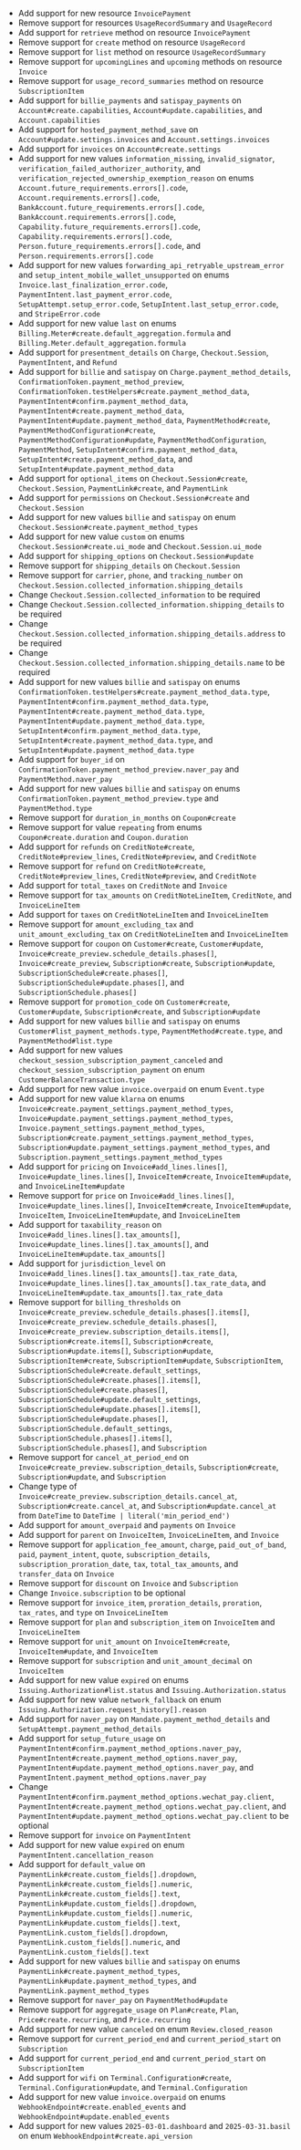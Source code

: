 * Add support for new resource `InvoicePayment`
* Remove support for resources `UsageRecordSummary` and `UsageRecord`
* Add support for `retrieve` method on resource `InvoicePayment`
* Remove support for `create` method on resource `UsageRecord`
* Remove support for `list` method on resource `UsageRecordSummary`
* Remove support for `upcomingLines` and `upcoming` methods on resource `Invoice`
* Remove support for `usage_record_summaries` method on resource `SubscriptionItem`
* Add support for `billie_payments` and `satispay_payments` on `Account#create.capabilities`, `Account#update.capabilities`, and `Account.capabilities`
* Add support for `hosted_payment_method_save` on `Account#update.settings.invoices` and `Account.settings.invoices`
* Add support for `invoices` on `Account#create.settings`
* Add support for new values `information_missing`, `invalid_signator`, `verification_failed_authorizer_authority`, and `verification_rejected_ownership_exemption_reason` on enums `Account.future_requirements.errors[].code`, `Account.requirements.errors[].code`, `BankAccount.future_requirements.errors[].code`, `BankAccount.requirements.errors[].code`, `Capability.future_requirements.errors[].code`, `Capability.requirements.errors[].code`, `Person.future_requirements.errors[].code`, and `Person.requirements.errors[].code`
* Add support for new values `forwarding_api_retryable_upstream_error` and `setup_intent_mobile_wallet_unsupported` on enums `Invoice.last_finalization_error.code`, `PaymentIntent.last_payment_error.code`, `SetupAttempt.setup_error.code`, `SetupIntent.last_setup_error.code`, and `StripeError.code`
* Add support for new value `last` on enums `Billing.Meter#create.default_aggregation.formula` and `Billing.Meter.default_aggregation.formula`
* Add support for `presentment_details` on `Charge`, `Checkout.Session`, `PaymentIntent`, and `Refund`
* Add support for `billie` and `satispay` on `Charge.payment_method_details`, `ConfirmationToken.payment_method_preview`, `ConfirmationToken.testHelpers#create.payment_method_data`, `PaymentIntent#confirm.payment_method_data`, `PaymentIntent#create.payment_method_data`, `PaymentIntent#update.payment_method_data`, `PaymentMethod#create`, `PaymentMethodConfiguration#create`, `PaymentMethodConfiguration#update`, `PaymentMethodConfiguration`, `PaymentMethod`, `SetupIntent#confirm.payment_method_data`, `SetupIntent#create.payment_method_data`, and `SetupIntent#update.payment_method_data`
* Add support for `optional_items` on `Checkout.Session#create`, `Checkout.Session`, `PaymentLink#create`, and `PaymentLink`
* Add support for `permissions` on `Checkout.Session#create` and `Checkout.Session`
* Add support for new values `billie` and `satispay` on enum `Checkout.Session#create.payment_method_types`
* Add support for new value `custom` on enums `Checkout.Session#create.ui_mode` and `Checkout.Session.ui_mode`
* Add support for `shipping_options` on `Checkout.Session#update`
* Remove support for `shipping_details` on `Checkout.Session`
* Remove support for `carrier`, `phone`, and `tracking_number` on `Checkout.Session.collected_information.shipping_details`
* Change `Checkout.Session.collected_information` to be required
* Change `Checkout.Session.collected_information.shipping_details` to be required
* Change `Checkout.Session.collected_information.shipping_details.address` to be required
* Change `Checkout.Session.collected_information.shipping_details.name` to be required
* Add support for new values `billie` and `satispay` on enums `ConfirmationToken.testHelpers#create.payment_method_data.type`, `PaymentIntent#confirm.payment_method_data.type`, `PaymentIntent#create.payment_method_data.type`, `PaymentIntent#update.payment_method_data.type`, `SetupIntent#confirm.payment_method_data.type`, `SetupIntent#create.payment_method_data.type`, and `SetupIntent#update.payment_method_data.type`
* Add support for `buyer_id` on `ConfirmationToken.payment_method_preview.naver_pay` and `PaymentMethod.naver_pay`
* Add support for new values `billie` and `satispay` on enums `ConfirmationToken.payment_method_preview.type` and `PaymentMethod.type`
* Remove support for `duration_in_months` on `Coupon#create`
* Remove support for value `repeating` from enums `Coupon#create.duration` and `Coupon.duration`
* Add support for `refunds` on `CreditNote#create`, `CreditNote#preview_lines`, `CreditNote#preview`, and `CreditNote`
* Remove support for `refund` on `CreditNote#create`, `CreditNote#preview_lines`, `CreditNote#preview`, and `CreditNote`
* Add support for `total_taxes` on `CreditNote` and `Invoice`
* Remove support for `tax_amounts` on `CreditNoteLineItem`, `CreditNote`, and `InvoiceLineItem`
* Add support for `taxes` on `CreditNoteLineItem` and `InvoiceLineItem`
* Remove support for `amount_excluding_tax` and `unit_amount_excluding_tax` on `CreditNoteLineItem` and `InvoiceLineItem`
* Remove support for `coupon` on `Customer#create`, `Customer#update`, `Invoice#create_preview.schedule_details.phases[]`, `Invoice#create_preview`, `Subscription#create`, `Subscription#update`, `SubscriptionSchedule#create.phases[]`, `SubscriptionSchedule#update.phases[]`, and `SubscriptionSchedule.phases[]`
* Remove support for `promotion_code` on `Customer#create`, `Customer#update`, `Subscription#create`, and `Subscription#update`
* Add support for new values `billie` and `satispay` on enums `Customer#list_payment_methods.type`, `PaymentMethod#create.type`, and `PaymentMethod#list.type`
* Add support for new values `checkout_session_subscription_payment_canceled` and `checkout_session_subscription_payment` on enum `CustomerBalanceTransaction.type`
* Add support for new value `invoice.overpaid` on enum `Event.type`
* Add support for new value `klarna` on enums `Invoice#create.payment_settings.payment_method_types`, `Invoice#update.payment_settings.payment_method_types`, `Invoice.payment_settings.payment_method_types`, `Subscription#create.payment_settings.payment_method_types`, `Subscription#update.payment_settings.payment_method_types`, and `Subscription.payment_settings.payment_method_types`
* Add support for `pricing` on `Invoice#add_lines.lines[]`, `Invoice#update_lines.lines[]`, `InvoiceItem#create`, `InvoiceItem#update`, and `InvoiceLineItem#update`
* Remove support for `price` on `Invoice#add_lines.lines[]`, `Invoice#update_lines.lines[]`, `InvoiceItem#create`, `InvoiceItem#update`, `InvoiceItem`, `InvoiceLineItem#update`, and `InvoiceLineItem`
* Add support for `taxability_reason` on `Invoice#add_lines.lines[].tax_amounts[]`, `Invoice#update_lines.lines[].tax_amounts[]`, and `InvoiceLineItem#update.tax_amounts[]`
* Add support for `jurisdiction_level` on `Invoice#add_lines.lines[].tax_amounts[].tax_rate_data`, `Invoice#update_lines.lines[].tax_amounts[].tax_rate_data`, and `InvoiceLineItem#update.tax_amounts[].tax_rate_data`
* Remove support for `billing_thresholds` on `Invoice#create_preview.schedule_details.phases[].items[]`, `Invoice#create_preview.schedule_details.phases[]`, `Invoice#create_preview.subscription_details.items[]`, `Subscription#create.items[]`, `Subscription#create`, `Subscription#update.items[]`, `Subscription#update`, `SubscriptionItem#create`, `SubscriptionItem#update`, `SubscriptionItem`, `SubscriptionSchedule#create.default_settings`, `SubscriptionSchedule#create.phases[].items[]`, `SubscriptionSchedule#create.phases[]`, `SubscriptionSchedule#update.default_settings`, `SubscriptionSchedule#update.phases[].items[]`, `SubscriptionSchedule#update.phases[]`, `SubscriptionSchedule.default_settings`, `SubscriptionSchedule.phases[].items[]`, `SubscriptionSchedule.phases[]`, and `Subscription`
* Remove support for `cancel_at_period_end` on `Invoice#create_preview.subscription_details`, `Subscription#create`, `Subscription#update`, and `Subscription`
* Change type of `Invoice#create_preview.subscription_details.cancel_at`, `Subscription#create.cancel_at`, and `Subscription#update.cancel_at` from `DateTime` to `DateTime | literal('min_period_end')`
* Add support for `amount_overpaid` and `payments` on `Invoice`
* Add support for `parent` on `InvoiceItem`, `InvoiceLineItem`, and `Invoice`
* Remove support for `application_fee_amount`, `charge`, `paid_out_of_band`, `paid`, `payment_intent`, `quote`, `subscription_details`, `subscription_proration_date`, `tax`, `total_tax_amounts`, and `transfer_data` on `Invoice`
* Remove support for `discount` on `Invoice` and `Subscription`
* Change `Invoice.subscription` to be optional
* Remove support for `invoice_item`, `proration_details`, `proration`, `tax_rates`, and `type` on `InvoiceLineItem`
* Remove support for `plan` and `subscription_item` on `InvoiceItem` and `InvoiceLineItem`
* Remove support for `unit_amount` on `InvoiceItem#create`, `InvoiceItem#update`, and `InvoiceItem`
* Remove support for `subscription` and `unit_amount_decimal` on `InvoiceItem`
* Add support for new value `expired` on enums `Issuing.Authorization#list.status` and `Issuing.Authorization.status`
* Add support for new value `network_fallback` on enum `Issuing.Authorization.request_history[].reason`
* Add support for `naver_pay` on `Mandate.payment_method_details` and `SetupAttempt.payment_method_details`
* Add support for `setup_future_usage` on `PaymentIntent#confirm.payment_method_options.naver_pay`, `PaymentIntent#create.payment_method_options.naver_pay`, `PaymentIntent#update.payment_method_options.naver_pay`, and `PaymentIntent.payment_method_options.naver_pay`
* Change `PaymentIntent#confirm.payment_method_options.wechat_pay.client`, `PaymentIntent#create.payment_method_options.wechat_pay.client`, and `PaymentIntent#update.payment_method_options.wechat_pay.client` to be optional
* Remove support for `invoice` on `PaymentIntent`
* Add support for new value `expired` on enum `PaymentIntent.cancellation_reason`
* Add support for `default_value` on `PaymentLink#create.custom_fields[].dropdown`, `PaymentLink#create.custom_fields[].numeric`, `PaymentLink#create.custom_fields[].text`, `PaymentLink#update.custom_fields[].dropdown`, `PaymentLink#update.custom_fields[].numeric`, `PaymentLink#update.custom_fields[].text`, `PaymentLink.custom_fields[].dropdown`, `PaymentLink.custom_fields[].numeric`, and `PaymentLink.custom_fields[].text`
* Add support for new values `billie` and `satispay` on enums `PaymentLink#create.payment_method_types`, `PaymentLink#update.payment_method_types`, and `PaymentLink.payment_method_types`
* Remove support for `naver_pay` on `PaymentMethod#update`
* Remove support for `aggregate_usage` on `Plan#create`, `Plan`, `Price#create.recurring`, and `Price.recurring`
* Add support for new value `canceled` on enum `Review.closed_reason`
* Remove support for `current_period_end` and `current_period_start` on `Subscription`
* Add support for `current_period_end` and `current_period_start` on `SubscriptionItem`
* Add support for `wifi` on `Terminal.Configuration#create`, `Terminal.Configuration#update`, and `Terminal.Configuration`
* Add support for new value `invoice.overpaid` on enums `WebhookEndpoint#create.enabled_events` and `WebhookEndpoint#update.enabled_events`
* Add support for new values `2025-03-01.dashboard` and `2025-03-31.basil` on enum `WebhookEndpoint#create.api_version`